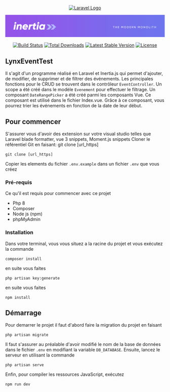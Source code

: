<p align="center"><a href="https://laravel.com" target="_blank"><img src="https://raw.githubusercontent.com/laravel/art/master/logo-lockup/5%20SVG/2%20CMYK/1%20Full%20Color/laravel-logolockup-cmyk-red.svg" width="400" alt="Laravel Logo"></a></p>
<img src="https://raw.githubusercontent.com/inertiajs/.github/master/LOGO.png">
<p align="center">
<a href="https://github.com/laravel/framework/actions"><img src="https://github.com/laravel/framework/workflows/tests/badge.svg" alt="Build Status"></a>
<a href="https://packagist.org/packages/laravel/framework"><img src="https://img.shields.io/packagist/dt/laravel/framework" alt="Total Downloads"></a>
<a href="https://packagist.org/packages/laravel/framework"><img src="https://img.shields.io/packagist/v/laravel/framework" alt="Latest Stable Version"></a>
<a href="https://packagist.org/packages/laravel/framework"><img src="https://img.shields.io/packagist/l/laravel/framework" alt="License"></a>
</p>

## LynxEventTest
Il s'agit d'un programme réalisé en Laravel et Inertia.js qui permet d'ajouter, de modifier, de supprimer et de filtrer des événements.
Les principales fonctions pour le CRUD se trouvent dans le contrôleur `EventController`. Un scope a été créé dans le modèle `Evenement` pour effectuer le filtrage. 
Un composant `DateRangePicker` a été créé parmi les composants Vue. Ce composant est utilisé dans le fichier Index.vue.
Grâce à ce composant, vous pourrez trier les événements en fonction de la date de leur début.

## Pour commencer
S'assurer vous d'avoir des extension sur votre visual studio telles que Laravel blade formatter, vue 3 snippets, Moment.js snippets
Cloner le référentiel Git en faisant: git clone [url_https]
```
git clone [url_https]
```
Copier les elements du fichier `.env.example` dans un fichier `.env` que vous créez
### Pré-requis

Ce qu'il est requis pour commencer avec ce projet

- Php 8
- Composer
- Node js (npm)
- phpMyAdmin

### Installation
Dans votre terminal, vous vous situez a la racine du projet et vous exécutez la commande 
```
composer install
```
en suite vous faites
```
php artisan key:generate
```
en suite vous faites
```
npm install
```
## Démarrage
Pour demarrer le projet il faut d'abord faire la migration du projet en faisant
```
php artisan migrate
```
Il faut s'assurer au préalable d'avoir modifié le nom de la base de données dans le fichier `.env` en modifiant la variable `DB_DATABASE`.
Ensuite, lancez le serveur en utilisant la commande 
```
php artisan serve
```
Enfin, pour compiler les ressources JavaScript, exécutez 
```
npm run dev
```


